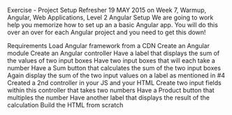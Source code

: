 Exercise - Project Setup Refresher
19 MAY 2015 on Week 7, Warmup, Angular, Web Applications, Level 2
Angular Setup
We are going to work help you memorize how to set up an a basic Angular app. You will do this over an over for each Angular project and you need to get this down!

Requirements
Load Angular framework from a CDN
Create an Angular module
Create an Angular controller
Have a label that displays the sum of the values of two input boxes
Have two input boxes that will each take a number
Have a Sum button that calculates the sum of the two input boxes
Again display the sum of the two input values on a label as mentioned in #4
Created a 2nd controller in your JS and your HTML
Create two input fields within this controller that takes two numbers
Have a Product button that multiples the number
Have another label that displays the result of the calculation
Build the HTML from scratch